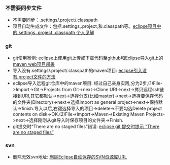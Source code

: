 ### 不需要同步文件
- 不需要同步：.settings/.project/.classpath
- 项目自动生成文件：包括.settings,.project,和.classpath等。[eclipse项目中的.settings .project .classpath 个人见解](http://blog.csdn.net/baicp3/article/details/13277461)



### git
- git使用案例: [eclipse上使用git上传或下载代码至github](http://blog.csdn.net/u014785687/article/details/73473769)和[Eclipse导入git上的maven web项目部署](http://blog.csdn.net/u014785687/article/details/73473769)
- 导入没有.settings/.project/.classpath的maven项目: [eclipse引入没有.project文件的方法](http://blog.csdn.net/oqqyeyi/article/details/41309049)
- eclipse导入远程git仓库中的maven项目: 经过自己亲身实践,分为2步,(1)File->Import->Git->Projects from Git->next->Clone URI->next->拷贝远程ssh链接到URI,其它都默认->next->选择分支(比如master)->next->选择要保存代码的文件夹(Directory)->next->选择import as general project->next->保持默认->finish.导入以后,右键选择导入的项目->delete->不要勾选Delete project contents on disk->OK.(2)File->Import->Maven->Existing Maven Projects->next->选择刚刚从git导入时保存项目的文件夹->Finish.
- git提交时“There are no staged files”错误: [eclipse git 提交时提示 “There are no staged files”](http://blog.csdn.net/Andy2019/article/details/70149122)



### svn
- 删除无效svn地址: [删除Eclipse自动保存的SVN资源库URL](https://blog.csdn.net/yang5726685/article/details/59118432)